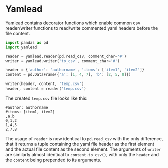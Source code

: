 # Yamlead

Yamlead contains decorator functions which enable common csv reader/writer functions to read/write commented yaml headers before the file content.

```python
import pandas as pd
import yamlead

reader = yamlead.reader(pd.read_csv, comment_char='#')
writer = yamlead.writer('to_csv', comment_char='#')

header = {'author': 'authorname', 'items': ['item1', 'item2']}
content = pd.DataFrame({'a': [1, 4, 7], 'b': [2, 5, 8]})

writer(header, content, 'temp.csv')
header, content = reader('temp.csv')
```

The created `temp.csv` file looks like this:

```
#author: authorname
#items: [item1, item2]
,a,b
0,1,2
1,4,5
2,7,8
```

The usage of `reader` is now identical to `pd.read_csv` with the only difference, that it returns a tuple containing the yaml file header as the first element and the actual file content as the second element. 
The arguments of `writer` are similarly almost identical to `content.to_csv()`, with only the `header` and the `content` being prepended to its arguments.
